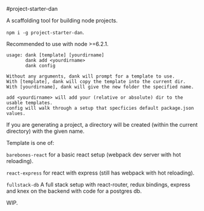 #project-starter-dan

A scaffolding tool for building node projects.

```npm i -g project-starter-dan```.

Recommended to use with node >=6.2.1.

```
usage: dank [template] [yourdirname]
       dank add <yourdirname>
       dank config

Without any arguments, dank will prompt for a template to use.
With [template], dank will copy the template into the current dir.
With [yourdirname], dank will give the new folder the specified name.

add <yourdirname> will add your (relative or absolute) dir to the usable templates.
config will walk through a setup that specficies default package.json values.

```

If you are generating a project, a directory will be created (within the current directory) with the given name.

Template is one of:

```barebones-react``` for a basic react setup (webpack dev server with hot reloading).

```react-express``` for react with express (still has webpack with hot reloading).

```fullstack-db``` A full stack setup with react-router, redux bindings, express and knex on the backend with code for a postgres db.

WIP.